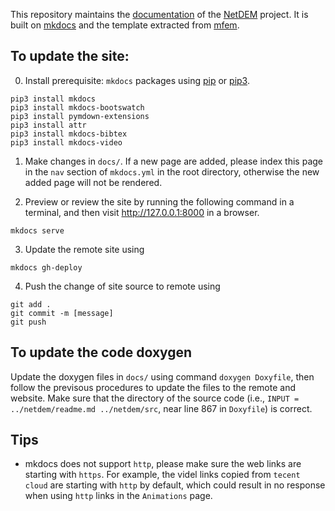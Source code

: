 This repository maintains the [documentation](https://net-dem.github.io/netdem_docs/) of the [NetDEM](https://github.com/net-dem/netdem) project. It is built on [mkdocs](https://www.mkdocs.org/) and the template extracted from [mfem](https://mfem.org/).

## To update the site:

0. Install prerequisite: ``mkdocs`` packages using [pip](https://pip.pypa.io/en/stable/installing/) or [pip3](https://pip.pypa.io/en/stable/installing/).
  
  ```
pip3 install mkdocs
pip3 install mkdocs-bootswatch
pip3 install pymdown-extensions
pip3 install attr
pip3 install mkdocs-bibtex
pip3 install mkdocs-video
```
          
1. Make changes in ``docs/``. If a new page are added, please index this page in the ``nav`` section of ``mkdocs.yml`` in the root directory, otherwise the new added page will not be rendered.

2. Preview or review the site by running the following command in a terminal, and then visit http://127.0.0.1:8000 in a browser.
      
```
mkdocs serve
```
      
3. Update the remote site using

```
mkdocs gh-deploy
```

4. Push the change of site source to remote using 

```
git add .
git commit -m [message]
git push
```

## To update the code doxygen

Update the doxygen files in ``docs/`` using command ``doxygen Doxyfile``, then follow the previsous procedures to update the files to the remote and website. Make sure that the directory of the source code (i.e., ``INPUT = ../netdem/readme.md ../netdem/src``, near line 867 in ``Doxyfile``) is correct.


## Tips

- mkdocs does not support ``http``, please make sure the web links are starting with ``https``. For example, the videl links copied from ``tecent cloud`` are starting with ``http`` by default, which could result in no response when using ``http`` links in the ``Animations`` page.